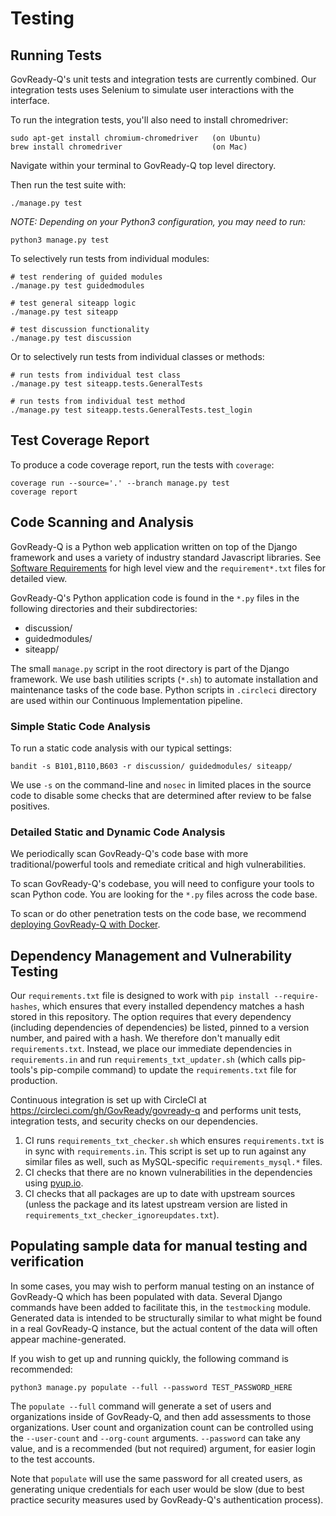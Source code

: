Testing
=======

## Running Tests

GovReady-Q's unit tests and integration tests are currently combined. Our integration tests uses Selenium to simulate user interactions with the interface.

To run the integration tests, you'll also need to install chromedriver:

	sudo apt-get install chromium-chromedriver   (on Ubuntu)
	brew install chromedriver                    (on Mac)

Navigate within your terminal to GovReady-Q top level directory.

Then run the test suite with:

	./manage.py test

_NOTE: Depending on your Python3 configuration, you may need to run:_

	python3 manage.py test


To selectively run tests from individual modules:

	# test rendering of guided modules
	./manage.py test guidedmodules
	
	# test general siteapp logic
	./manage.py test siteapp
	
	# test discussion functionality
	./manage.py test discussion

Or to selectively run tests from individual classes or methods:

	# run tests from individual test class
	./manage.py test siteapp.tests.GeneralTests
	
	# run tests from individual test method
	./manage.py test siteapp.tests.GeneralTests.test_login


## Test Coverage Report

To produce a code coverage report, run the tests with `coverage`:

	coverage run --source='.' --branch manage.py test
	coverage report

## Code Scanning and Analysis

GovReady-Q is a Python web application written on top of the Django framework and uses a variety of industry standard Javascript libraries. See [Software Requirements](requirements.html#software-requirements) for high level view and the `requirement*.txt` files for detailed view.

GovReady-Q's Python application code is found in the `*.py` files in the following directories and their subdirectories:
* discussion/
* guidedmodules/
* siteapp/

The small `manage.py` script in the root directory is part of the Django framework. We use bash utilities scripts (`*.sh`) to automate installation and maintenance tasks of the code base. Python scripts in `.circleci` directory are used within our Continuous Implementation pipeline.

### Simple Static Code Analysis

To run a static code analysis with our typical settings:

	bandit -s B101,B110,B603 -r discussion/ guidedmodules/ siteapp/

We use `-s` on the command-line and `nosec` in limited places in the source code to disable some checks that are determined after review to be false positives.

### Detailed Static and Dynamic Code Analysis

We periodically scan GovReady-Q's code base with more traditional/powerful tools and remediate critical and high vulnerabilities.

To scan GovReady-Q's codebase, you will need to configure your tools to scan Python code. You are looking for the `*.py` files across the code base.

To scan or do other penetration tests on the code base, we recommend [deploying GovReady-Q with Docker](deploy_docker.html).

## Dependency Management and Vulnerability Testing

Our `requirements.txt` file is designed to work with `pip install --require-hashes`, which ensures that every installed dependency matches a hash stored in this repository. The option requires that every dependency (including dependencies of dependencies) be listed, pinned to a version number, and paired with a hash. We therefore don't manually edit `requirements.txt`. Instead, we place our immediate dependencies in `requirements.in` and run `requirements_txt_updater.sh` (which calls pip-tools's pip-compile command) to update the `requirements.txt` file for production.

Continuous integration is set up with CircleCI at https://circleci.com/gh/GovReady/govready-q and performs unit tests, integration tests, and security checks on our dependencies. 

1. CI runs `requirements_txt_checker.sh` which ensures `requirements.txt` is in sync with `requirements.in`. This script is set up to run against any similar files as well, such as MySQL-specific `requirements_mysql.*` files.
1. CI checks that there are no known vulnerabilities in the dependencies using [pyup.io](https://pyup.io/).
1. CI checks that all packages are up to date with upstream sources (unless the package and its latest upstream version are listed in `requirements_txt_checker_ignoreupdates.txt`).

## Populating sample data for manual testing and verification

In some cases, you may wish to perform manual testing on an instance of GovReady-Q which has been populated with data. Several Django commands have been added to facilitate this, in the `testmocking` module. Generated data is intended to be structurally similar to what might be found in a real GovReady-Q instance, but the actual content of the data will often appear machine-generated.

If you wish to get up and running quickly, the following command is recommended:

```
python3 manage.py populate --full --password TEST_PASSWORD_HERE
```

The `populate --full` command will generate a set of users and organizations inside of GovReady-Q, and then add assessments to those organizations. User count and organization count can be controlled using the `--user-count` and `--org-count` arguments. `--password` can take any value, and is a recommended (but not required) argument, for easier login to the test accounts.

Note that `populate` will use the same password for all created users, as generating unique credentials for each user would be slow (due to best practice security measures used by GovReady-Q's authentication process).
